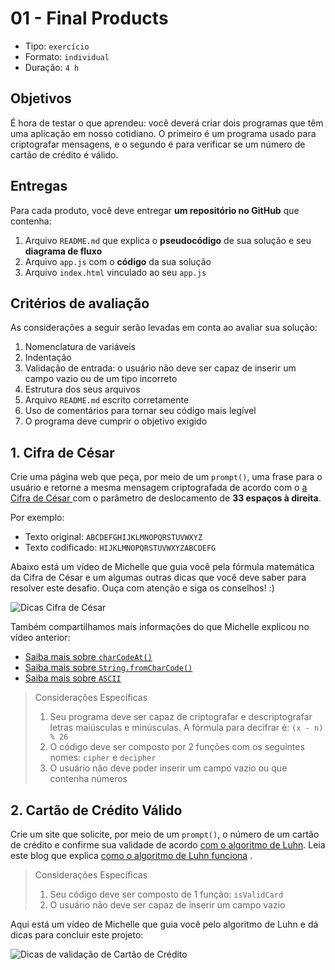 # 01 - Final Products

* Tipo: `exercício`
* Formato: `individual`
* Duração: `4 h`

## Objetivos

É hora de testar o que aprendeu: você deverá criar dois programas que têm uma aplicação em nosso cotidiano. O primeiro é um programa usado para criptografar mensagens, e o segundo é para verificar se um número de cartão de crédito é válido.

## Entregas

Para cada produto, você deve entregar **um repositório no GitHub** que contenha:

1. Arquivo `README.md` que explica o **pseudocódigo** de sua solução e seu **diagrama de fluxo**
2. Arquivo `app.js` com o **código** da sua solução
3. Arquivo `index.html` vinculado ao seu `app.js`

## Critérios de avaliação

As considerações a seguir serão levadas em conta ao avaliar sua solução:

1. Nomenclatura de variáveis
2. Indentação
3. Validação de entrada: o usuário não deve ser capaz de inserir um campo vazio ou de um tipo incorreto
4. Estrutura dos seus arquivos
5. Arquivo `README.md` escrito corretamente
6. Uso de comentários para tornar seu código mais legível
7. O programa deve cumprir o objetivo exigido

## 1. Cifra de César

Crie uma página web que peça, por meio de um `prompt()`, uma frase para o usuário e retorne a mesma mensagem criptografada de acordo com o [a Cifra de César ](https://en.wikipedia.org/wiki/Caesar_cipher)com o parâmetro de deslocamento de **33 espaços à direita**.

Por exemplo:

* Texto original: `ABCDEFGHIJKLMNOPQRSTUVWXYZ`
* Texto codificado: `HIJKLMNOPQRSTUVWXYZABCDEFG`

Abaixo está um vídeo de Michelle que guia você pela fórmula matemática da Cifra de César e um algumas outras dicas que você deve saber para resolver este desafio. Ouça com atenção e siga os conselhos! :\)

![Dicas Cifra de C&#xE9;sar](https://camo.githubusercontent.com/dd40165dcf1329aa47651b2aedbaa51a311dd6e4/68747470733a2f2f696d672e796f75747562652e636f6d2f76692f7a643865567258687337592f302e6a7067)

Também compartilhamos mais informações do que Michelle explicou no vídeo anterior:

* [Saiba mais sobre `charCodeAt()`](https://developer.mozilla.org/es/docs/Web/JavaScript/Referencia/Objetos_globales/String/charCodeAt)
* [Saiba mais sobre `String.fromCharCode()`](https://developer.mozilla.org/es/docs/Web/JavaScript/Referencia/Objetos_globales/String/fromCharCode)
* [Saiba mais sobre `ASCII`](http://conceptodefinicion.de/ascii/)

> Considerações Específicas
>
> 1. Seu programa deve ser capaz de criptografar e descriptografar letras maiúsculas e minúsculas. A fórmula para decifrar é: `(x - n) % 26`
> 2. O código deve ser composto por 2 funções com os seguintes nomes: `cipher` e `decipher`
> 3. O usuário não deve poder inserir um campo vazio ou que contenha números

## 2. Cartão de Crédito Válido

Crie um site que solicite, por meio de um `prompt()`, o número de um cartão de crédito e confirme sua validade de acordo [com o algoritmo de Luhn](https://es.wikipedia.org/wiki/Algoritmo_de_Luhn). Leia este blog que explica [como o algoritmo de Luhn funciona](http://www.quobit.mx/asi-funciona-el-algoritmo-de-luhn-para-generar-numeros-de-tarjetas-de-credito.html) .

> Considerações Específicas
>
> 1. Seu código deve ser composto de 1 função: `isValidCard`
> 2. O usuário não deve ser capaz de inserir um campo vazio

Aqui está um vídeo de Michelle que guia você pelo algoritmo de Luhn e dá dicas para concluir este projeto:

![Dicas de valida&#xE7;&#xE3;o de Cart&#xE3;o de Cr&#xE9;dito](https://camo.githubusercontent.com/b91d5e331cd83b5365a0f97295eefb33b43ad23a/68747470733a2f2f696d672e796f75747562652e636f6d2f76692f66307a4c364f7439795f772f302e6a7067)

